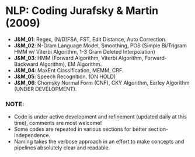 # NLP: Coding Jurafsky & Martin (2009)

* **J&M_01**: Regex, (N/D)FSA, FST, Edit Distance, Auto Correction.
* **J&M_02**: N-Gram Language Model, Smoothing, POS (Simple Bi/Trigram HMM w/ Viterbi Algorithm, 1-3 Gram Deleted Interpolation)
* **J&M_03**: HMM (Forward Algorithm, Viterbi Algorithm, Forward-Backward Algorithm), EM Algorithm.
* **J&M_04**: MaxEnt Classification, MEMM, CRF.
* **J&M_05**: Speech Recognition. (ON HOLD)
* **J&M_06**: Chomsky Normal Form (CNF), CKY Algorithm, Earley Algorithm (UNDER DEVELOPMENT).

### NOTE:
* Code is under active development and refinement (updated daily at this time), comments are most welcome! 
* Some codes are repeated in various sections for better section-independence. 
* Naming takes the verbose approach in an effort to make concepts and pipelines absolutely clear and readable. 
